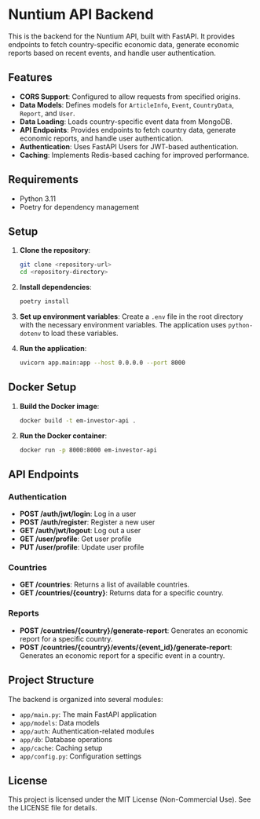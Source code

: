 # Nuntium API Backend

This is the backend for the Nuntium API, built with FastAPI. It provides endpoints to fetch country-specific economic data, generate economic reports based on recent events, and handle user authentication.

## Features

- **CORS Support**: Configured to allow requests from specified origins.
- **Data Models**: Defines models for `ArticleInfo`, `Event`, `CountryData`, `Report`, and `User`.
- **Data Loading**: Loads country-specific event data from MongoDB.
- **API Endpoints**: Provides endpoints to fetch country data, generate economic reports, and handle user authentication.
- **Authentication**: Uses FastAPI Users for JWT-based authentication.
- **Caching**: Implements Redis-based caching for improved performance.

## Requirements

- Python 3.11
- Poetry for dependency management

## Setup

1. **Clone the repository**:
    ```sh
    git clone <repository-url>
    cd <repository-directory>
    ```

2. **Install dependencies**:
    ```sh
    poetry install
    ```

3. **Set up environment variables**:
   Create a `.env` file in the root directory with the necessary environment variables. The application uses `python-dotenv` to load these variables.

4. **Run the application**:
    ```sh
    uvicorn app.main:app --host 0.0.0.0 --port 8000
    ```

## Docker Setup

1. **Build the Docker image**:
    ```sh
    docker build -t em-investor-api .
    ```

2. **Run the Docker container**:
    ```sh
    docker run -p 8000:8000 em-investor-api
    ```

## API Endpoints

### Authentication

- **POST /auth/jwt/login**: Log in a user
- **POST /auth/register**: Register a new user
- **GET /auth/jwt/logout**: Log out a user
- **GET /user/profile**: Get user profile
- **PUT /user/profile**: Update user profile

### Countries

- **GET /countries**: Returns a list of available countries.
- **GET /countries/{country}**: Returns data for a specific country.

### Reports

- **POST /countries/{country}/generate-report**: Generates an economic report for a specific country.
- **POST /countries/{country}/events/{event_id}/generate-report**: Generates an economic report for a specific event in a country.

## Project Structure

The backend is organized into several modules:

- `app/main.py`: The main FastAPI application
- `app/models`: Data models
- `app/auth`: Authentication-related modules
- `app/db`: Database operations
- `app/cache`: Caching setup
- `app/config.py`: Configuration settings

## License

This project is licensed under the MIT License (Non-Commercial Use). See the LICENSE file for details.

